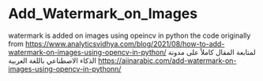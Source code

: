 # Add_Watermark_on_Images
watermark is added on images using opeincv in python
the code originally from https://www.analyticsvidhya.com/blog/2021/08/how-to-add-watermark-on-images-using-opencv-in-python/
لمتابعة المقال كاملاً على مدونة الذكاء الاصطناعي باللغة العربية
https://aiinarabic.com/add-watermark-on-images-using-opencv-in-pythonn/
